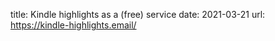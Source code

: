 title:  Kindle highlights as a (free) service 
date:   2021-03-21
url: https://kindle-highlights.email/
